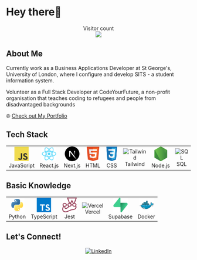 # Hey there👋

<p align="center"> 
  Visitor count<br>
  <img src="https://profile-counter.glitch.me/nataliiazab/count.svg" />
</p>

## About Me

<p>Currently work as a Business Applications Developer at St George's, University of London, where I configure and develop SITS - a student information system. </p>
<p>Volunteer as a Full Stack Developer at CodeYourFuture, a non-profit organisation that teaches coding to refugees and people from disadvantaged backgrounds</p>


🌐 [Check out My Portfolio](https://nataliiazab-portfolio.netlify.app)

## Tech Stack

<table align="center">
  <tr>
    <td align="center">
      <img src="https://raw.githubusercontent.com/devicons/devicon/master/icons/javascript/javascript-original.svg" alt="JavaScript" title="JavaScript" height="40" /><br />
      JavaScript
    </td>
    <td align="center">
      <img src="https://raw.githubusercontent.com/devicons/devicon/master/icons/react/react-original.svg" alt="React.js" title="React.js" height="40" /><br />
      React.js
    </td>
    <td align="center">
      <img src="https://raw.githubusercontent.com/devicons/devicon/master/icons/nextjs/nextjs-original.svg" title="Next.js" height="40" /><br />
      Next.js
    </td>
    <td align="center">
      <img src="https://raw.githubusercontent.com/devicons/devicon/master/icons/html5/html5-original.svg" alt="HTML" title="HTML" height="40" /><br />
      HTML
    </td>
    <td align="center">
      <img src="https://raw.githubusercontent.com/devicons/devicon/master/icons/css3/css3-original.svg" alt="CSS" title="CSS" height="40" /><br />
      CSS
    </td>
    <td align="center">
      <img src="https://simpleicons.org/icons/tailwindcss.svg" alt="Tailwind" title="Tailwind" height="40" /><br />
      Tailwind
    </td>
    <td align="center">
      <img src="https://raw.githubusercontent.com/devicons/devicon/master/icons/nodejs/nodejs-original.svg" alt="Node.js" title="Node.js" height="40" /><br />
      Node.js
    </td>
<td align="center">
  <img src="https://img.icons8.com/color/48/000000/sql.png" alt="SQL" title="SQL" height="40" /><br />
  SQL
</td>
  </tr>
</table>

## Basic Knowledge

<table align="center">
  <tr>
    <td align="center">
      <img src="https://raw.githubusercontent.com/devicons/devicon/master/icons/python/python-original.svg" alt="Python" title="Python" height="40" /><br />
      Python 
    </td>
    <td align="center">
      <img src="https://raw.githubusercontent.com/devicons/devicon/master/icons/typescript/typescript-original.svg" alt="TypeScript" title="TypeScript" height="40" /><br />
      TypeScript
    </td>
    <td align="center">
      <img src="https://raw.githubusercontent.com/devicons/devicon/master/icons/jest/jest-plain.svg" alt="Jest" title="Jest" height="40" /><br />
      Jest
    </td>
    <td align="center">
      <img src="https://assets.vercel.com/image/upload/v1588805858/repositories/vercel/logo.png" alt="Vercel" title="Vercel" height="40" /><br />
      Vercel
    </td>
    <td align="center">
      <img src="https://github.com/devicons/devicon/blob/master/icons/supabase/supabase-original.svg" alt="Supabase" title="Supabase" height="40" /><br />
      Supabase
    </td>
    <td align="center">
      <img src="https://raw.githubusercontent.com/devicons/devicon/master/icons/docker/docker-original.svg" alt="Docker" title="Docker" height="40" /><br />
      Docker
    </td>
  </tr>
</table>


## Let's Connect!
<div align="center">

[![LinkedIn][linkedin-shield]][linkedin-url]

[linkedin-shield]: https://img.shields.io/badge/-LinkedIn-green.svg?style=for-the-badge&logo=linkedin&colorB=blue
[linkedin-url]: https://www.linkedin.com/in/nataliia-zablotska/
</div>

